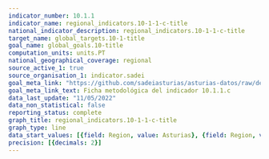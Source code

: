 ```yaml
---
indicator_number: 10.1.1
indicator_name: regional_indicators.10-1-1-c-title
national_indicator_description: regional_indicators.10-1-1-c-title
target_name: global_targets.10-1-title
goal_name: global_goals.10-title
computation_units: units.PT
national_geographical_coverage: regional
source_active_1: true
source_organisation_1: indicator.sadei
goal_meta_link: "https://github.com/sadeiasturias/asturias-datos/raw/develop/descargas/metodologia/10.1.1.c.pdf"
goal_meta_link_text: Ficha metodológica del indicador 10.1.1.c
data_last_update: "11/05/2022"
data_non_statistical: false
reporting_status: complete
graph_title: regional_indicators.10-1-1-c-title
graph_type: line
data_start_values: [{field: Region, value: Asturias}, {field: Region, value: España}]
precision: [{decimals: 2}]
---
```

